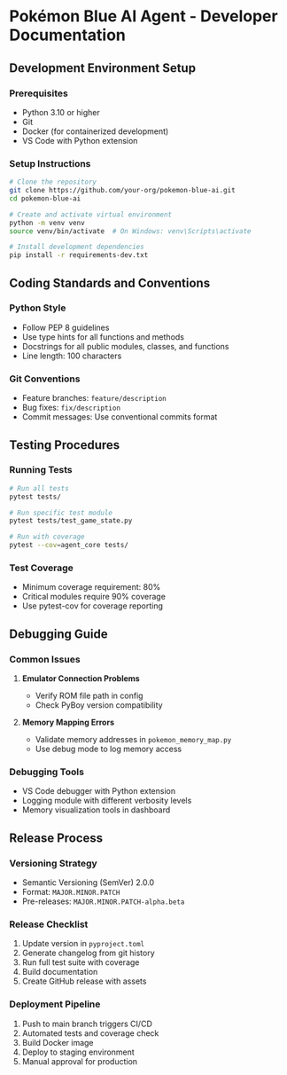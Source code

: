# Pokémon Blue AI Agent - Developer Documentation

## Development Environment Setup

### Prerequisites
- Python 3.10 or higher
- Git
- Docker (for containerized development)
- VS Code with Python extension

### Setup Instructions
```bash
# Clone the repository
git clone https://github.com/your-org/pokemon-blue-ai.git
cd pokemon-blue-ai

# Create and activate virtual environment
python -m venv venv
source venv/bin/activate  # On Windows: venv\Scripts\activate

# Install development dependencies
pip install -r requirements-dev.txt
```

## Coding Standards and Conventions

### Python Style
- Follow PEP 8 guidelines
- Use type hints for all functions and methods
- Docstrings for all public modules, classes, and functions
- Line length: 100 characters

### Git Conventions
- Feature branches: `feature/description`
- Bug fixes: `fix/description`
- Commit messages: Use conventional commits format

## Testing Procedures

### Running Tests
```bash
# Run all tests
pytest tests/

# Run specific test module
pytest tests/test_game_state.py

# Run with coverage
pytest --cov=agent_core tests/
```

### Test Coverage
- Minimum coverage requirement: 80%
- Critical modules require 90% coverage
- Use pytest-cov for coverage reporting

## Debugging Guide

### Common Issues
1. **Emulator Connection Problems**
   - Verify ROM file path in config
   - Check PyBoy version compatibility

2. **Memory Mapping Errors**
   - Validate memory addresses in `pokemon_memory_map.py`
   - Use debug mode to log memory access

### Debugging Tools
- VS Code debugger with Python extension
- Logging module with different verbosity levels
- Memory visualization tools in dashboard

## Release Process

### Versioning Strategy
- Semantic Versioning (SemVer) 2.0.0
- Format: `MAJOR.MINOR.PATCH`
- Pre-releases: `MAJOR.MINOR.PATCH-alpha.beta`

### Release Checklist
1. Update version in `pyproject.toml`
2. Generate changelog from git history
3. Run full test suite with coverage
4. Build documentation
5. Create GitHub release with assets

### Deployment Pipeline
1. Push to main branch triggers CI/CD
2. Automated tests and coverage check
3. Build Docker image
4. Deploy to staging environment
5. Manual approval for production